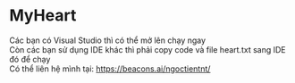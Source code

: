 # MyHeart
Các bạn có Visual Studio thì có thể mở lên chạy ngay\
Còn các bạn sử dụng IDE khác thì phải copy code và file heart.txt sang IDE đó để chạy\
Có thể liên hệ mình tại: https://beacons.ai/ngoctientnt/
